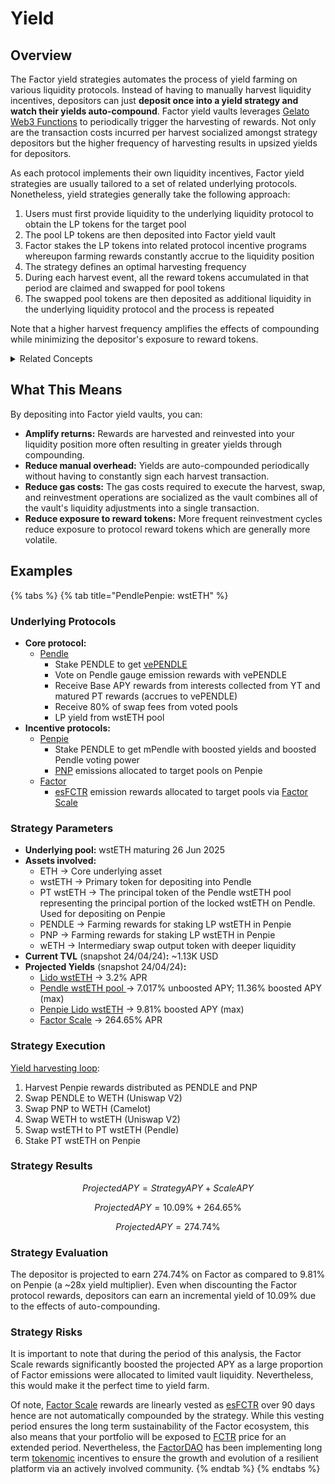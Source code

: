 # Yield

## Overview

The Factor yield strategies automates the process of yield farming on various liquidity protocols. Instead of having to manually harvest liquidity incentives, depositors can just **deposit once into a yield strategy and watch their yields auto-compound**. Factor yield vaults leverages [Gelato Web3 Functions](https://docs.gelato.network/web3-services/web3-functions) to periodically trigger the harvesting of rewards. Not only are the transaction costs incurred per harvest socialized amongst strategy depositors but the higher frequency of harvesting results in upsized yields for depositors.

As each protocol implements their own liquidity incentives, Factor yield strategies are usually tailored to a set of related underlying protocols. Nonetheless, yield strategies generally take the following approach:

1. Users must first provide liquidity to the underlying liquidity protocol to obtain the LP tokens for the target pool
2. The pool LP tokens are then deposited into Factor yield vault
3. Factor stakes the LP tokens into related protocol incentive programs whereupon farming rewards constantly accrue to the liquidity position
4. The strategy defines an optimal harvesting frequency
5. During each harvest event, all the reward tokens accumulated in that period are claimed and swapped for pool tokens
6. The swapped pool tokens are then deposited as additional liquidity in the underlying liquidity protocol and the process is repeated

Note that a higher harvest frequency amplifies the effects of compounding while minimizing the depositor's exposure to reward tokens.

<details>

<summary>Related Concepts</summary>

* [Yield Farming](../../factor-building-blocks/yield/concepts/yield-farming.md) -> Providing liquidity to protocols which provide significant liquidity incentives

</details>

## What This Means

By depositing into Factor yield vaults, you can:

* **Amplify returns:** Rewards are harvested and reinvested into your liquidity position more often resulting in greater yields through compounding.
* **Reduce manual overhead:** Yields are auto-compounded periodically without having to constantly  sign each harvest transaction.
* **Reduce gas costs:** The gas costs required to execute the harvest, swap, and reinvestment operations are socialized as the vault combines all of the vault's liquidity adjustments into a single transaction.
* **Reduce exposure to reward tokens:** More frequent reinvestment cycles reduce exposure to protocol reward tokens which are generally more volatile.

## Examples

{% tabs %}
{% tab title="PendlePenpie: wstETH" %}
### Underlying Protocols

* **Core protocol:**&#x20;
  * [Pendle](https://app.pendle.finance/)
    * Stake PENDLE to get [vePENDLE](https://docs.pendle.finance/ProtocolMechanics/Mechanisms/vePENDLE)
    * Vote on Pendle gauge emission rewards with vePENDLE
    * Receive Base APY rewards from interests collected from YT and matured PT rewards (accrues to vePENDLE)
    * Receive 80% of swap fees from voted pools
    * LP yield from wstETH pool
* **Incentive protocols:**
  * [Penpie](https://www.pendle.magpiexyz.io/)
    * Stake PENDLE to get mPendle with boosted yields and boosted Pendle voting power
    * [PNP](https://docs.penpiexyz.io/tokens/pnp-token) emissions allocated to target pools on Penpie
  * [Factor](https://app.factor.fi/)
    * [esFCTR](../../governance/fctr-token/#esfctr) emission rewards allocated to target pools via [Factor Scale](../../governance/factor-scale/)

### Strategy Parameters

* **Underlying pool:** wstETH maturing 26 Jun 2025
* **Assets involved:**
  * ETH -> Core underlying asset
  * wstETH -> Primary token for depositing into Pendle
  * PT wstETH -> The principal token of the Pendle wstETH pool representing the principal portion of the locked wstETH on Pendle. Used for depositing on Penpie
  * PENDLE -> Farming rewards for staking LP wstETH in Penpie
  * PNP -> Farming rewards for staking LP wstETH in Penpie
  * wETH -> Intermediary swap output token with deeper liquidity
* **Current TVL** (snapshot 24/04/24)**:** \~1.13K USD
* **Projected Yields** (snapshot 24/04/24)**:**
  * [Lido wstETH](https://stake.lido.fi/) -> 3.2% APR
  * [Pendle wstETH pool ](https://app.pendle.finance/trade/pools/0x08a152834de126d2ef83d612ff36e4523fd0017f/zap/in?chain=arbitrum)-> 7.017% unboosted APY; 11.36% boosted APY (max)
  * [Penpie Lido wstETH](https://www.pendle.magpiexyz.io/stake/0x08a152834de126d2ef83D612ff36e4523FD0017F) -> 9.81% boosted APY (max)
  * [Factor Scale](../../governance/factor-scale/) -> 264.65% APR

### Strategy Execution

[Yield harvesting loop](https://app.factor.fi/vault/0xfc0D36C2781F26377da6b72Ab448F5b2a71e7D14):

1. Harvest Penpie rewards distributed as PENDLE and PNP
2. Swap PENDLE to WETH (Uniswap V2)
3. Swap PNP to WETH (Camelot)
4. Swap WETH to wstETH (Uniswap V2)
5. Swap wstETH to PT wstETH (Pendle)
6. Stake PT wstETH on Penpie

### Strategy Results

$$
ProjectedAPY = StrategyAPY + ScaleAPY
$$

$$
ProjectedAPY = 10.09\% + 264.65\%
$$

$$
ProjectedAPY = 274.74\%
$$

### Strategy Evaluation

The depositor is projected to earn 274.74% on Factor as compared to 9.81% on Penpie (a \~28x yield multiplier). Even when discounting the Factor protocol rewards, depositors can earn an incremental yield of 10.09% due to the effects of auto-compounding.

### Strategy Risks

It is important to note that during the period of this analysis, the Factor Scale rewards significantly boosted the projected APY as a large proportion of Factor emissions were allocated to limited vault liquidity. Nevertheless, this would make it the perfect time to yield farm.

Of note, [Factor Scale](../../governance/factor-scale/) rewards are linearly vested as [esFCTR](../../governance/fctr-token/#esfctr) over 90 days hence are not automatically compounded by the strategy. While this vesting period ensures the long term sustainability of the Factor ecosystem, this also means that  your portfolio will be exposed to [FCTR](../../governance/fctr-token/#fctr)  price for an extended period. Nevertheless, the [FactorDAO](../../governance/factordao/) has been implementing long term [tokenomic](../../governance/fctr-token/#tokenomics) incentives to ensure the growth and evolution of a resilient platform via an actively involved community.&#x20;
{% endtab %}
{% endtabs %}
